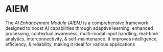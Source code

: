 # AIEM
The *AI Enhancement Module (AIEM)* is a comprehensive framework designed to boost AI capabilities through adaptive learning, enhanced processing, contextual awareness, multi-modal input handling, real-time analytics, interconnectivity, &amp; self-maintenance. It improves intelligence, efficiency, &amp; reliability, making it ideal for various applications
